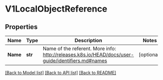# V1LocalObjectReference

## Properties
Name | Type | Description | Notes
------------ | ------------- | ------------- | -------------
**Name** | **str** | Name of the referent. More info: http://releases.k8s.io/HEAD/docs/user-guide/identifiers.md#names | [optional] 

[[Back to Model list]](../README.md#documentation-for-models) [[Back to API list]](../README.md#documentation-for-api-endpoints) [[Back to README]](../README.md)


